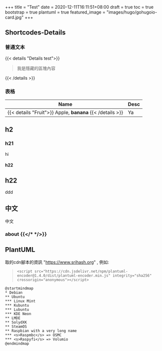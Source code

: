 +++
title = "Test"
date = 2020-12-11T16:11:51+08:00
draft = true
toc = true
bootstrap = true
plantuml = true
featured_image = "images/hugo/gohugoio-card.jpg"
+++

## Shortcodes-Details

### 普通文本

{{< details "Details test">}}

> 我是隱藏的區塊內容

{{< /details >}}

### 表格

| Name | Desc |
| ---- | ---- |
| {{< details "Fruit">}} Apple, **banana** {{< /details >}} | Ya |

## h2

### h21

hi

#### h22


## h22

ddd

## 中文

中文

### about {{</* */>}}

## PlantUML

取的cdn腳本的資訊 "https://www.srihash.org" , 例如:

> ``<script src="https://cdn.jsdelivr.net/npm/plantuml-encoder@1.4.0/dist/plantuml-encoder.min.js" integrity="sha256" crossorigin="anonymous"></script>``

```plantuml
@startmindmap
* Debian
** Ubuntu
*** Linux Mint
*** Kubuntu
*** Lubuntu
*** KDE Neon
** LMDE
** SolydXK
** SteamOS
** Raspbian with a very long name
*** <s>Raspmbc</s> => OSMC
*** <s>Raspyfi</s> => Volumio
@endmindmap
```
